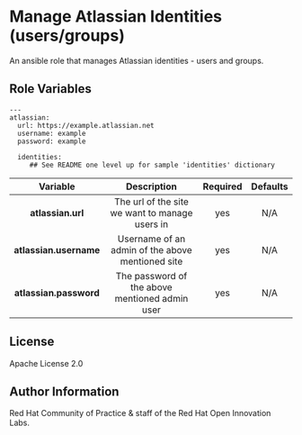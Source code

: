 Manage Atlassian Identities (users/groups)
==========================================

An ansible role that manages Atlassian identities - users and groups.


Role Variables
--------------

```
---
atlassian:
  url: https://example.atlassian.net
  username: example
  password: example

  identities:
     ## See README one level up for sample 'identities' dictionary

```

| Variable | Description | Required | Defaults |
|:--------:|:-----------:|:--------:|:--------:|
|**atlassian.url**|The url of the site we want to manage users in|yes|N/A|
|**atlassian.username**|Username of an admin of the above mentioned site|yes|N/A|
|**atlassian.password**|The password of the above mentioned admin user|yes|N/A|



License
-------

Apache License 2.0


Author Information
------------------

Red Hat Community of Practice & staff of the Red Hat Open Innovation Labs.
